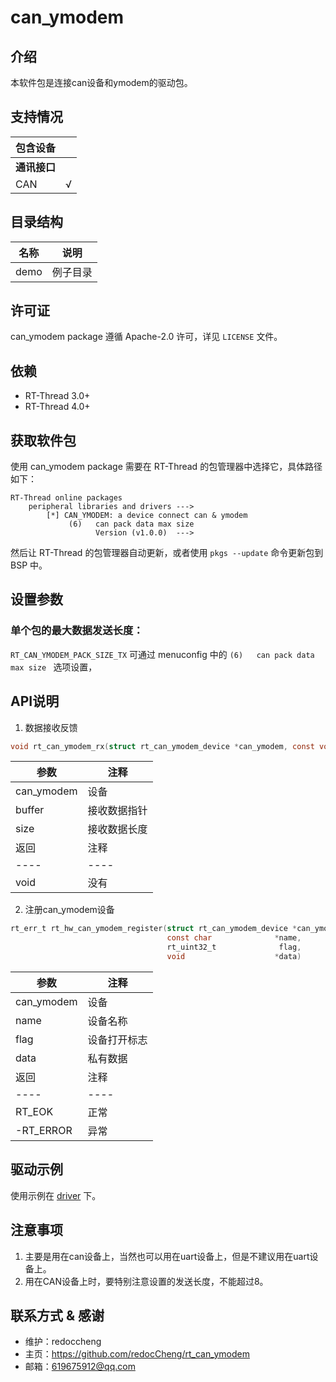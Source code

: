# can_ymodem

## 介绍

本软件包是连接can设备和ymodem的驱动包。

##  支持情况
| 包含设备         |    |
| ---------------- | -------- |
| **通讯接口**     |          |
| CAN              |  √       |


##  目录结构

| 名称 | 说明 |
| ---- | ---- |
| demo | 例子目录 |


##  许可证

can_ymodem package 遵循 Apache-2.0 许可，详见 `LICENSE` 文件。

## 依赖

- RT-Thread 3.0+
- RT-Thread 4.0+


## 获取软件包

使用 can_ymodem package 需要在 RT-Thread 的包管理器中选择它，具体路径如下：

```shell
RT-Thread online packages
    peripheral libraries and drivers --->
        [*] CAN_YMODEM: a device connect can & ymodem
             (6)   can pack data max size                                             
                   Version (v1.0.0)  --->
```

然后让 RT-Thread 的包管理器自动更新，或者使用 `pkgs --update` 命令更新包到 BSP 中。


## 设置参数

### 单个包的最大数据发送长度：
`RT_CAN_YMODEM_PACK_SIZE_TX`  可通过 menuconfig 中的 `(6)   can pack data max size ` 选项设置，



## API说明


1. 数据接收反馈

```C
void rt_can_ymodem_rx(struct rt_can_ymodem_device *can_ymodem, const void  *buffer, rt_size_t size)
```

|参数|注释|
|----|----|
|can_ymodem|设备|
|buffer|接收数据指针|
|size| 接收数据长度|
|返回|注释|
|----|----|
|void|没有|


2. 注册can_ymodem设备

```C
rt_err_t rt_hw_can_ymodem_register(struct rt_can_ymodem_device *can_ymodem,
                                   const char              *name,
                                   rt_uint32_t              flag,
                                   void                    *data)
```

|参数|注释|
|----|----|
|can_ymodem|设备|
|name|设备名称|
|flag|设备打开标志|
|data|私有数据|
|返回|注释|
|----|----|
|RT_EOK|正常|
|-RT_ERROR|异常|



## 驱动示例

使用示例在 [driver](./demo) 下。


## 注意事项

1. 主要是用在can设备上，当然也可以用在uart设备上，但是不建议用在uart设备上。
2. 用在CAN设备上时，要特别注意设置的发送长度，不能超过8。


## 联系方式 & 感谢

* 维护：redoccheng
* 主页：<https://github.com/redocCheng/rt_can_ymodem>
* 邮箱：<619675912@qq.com>
